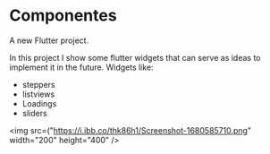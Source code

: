 # Componentes

A new Flutter project.

In this project I show some flutter widgets that can serve as ideas to implement it in the future.
Widgets like:
- steppers
- listviews
- Loadings
- sliders


<img src=("https://i.ibb.co/thk86h1/Screenshot-1680585710.png" width="200" height="400" />
